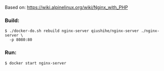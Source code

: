 Based on: https://wiki.alpinelinux.org/wiki/Nginx_with_PHP

### Build:

```
$ ./docker-do.sh rebuild nginx-server qiushihe/nginx-server ./nginx-server \
  -p 8080:80
```

### Run:

```
$ docker start nginx-server
```
